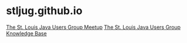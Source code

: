# stljug.github.io
[The St. Louis Java Users Group Meetup](https://www.meetup.com/GatewayJUG/)
[The St. Louis Java Users Group Knowledge Base](https://stljug.github.io/knowledgebase.html)
